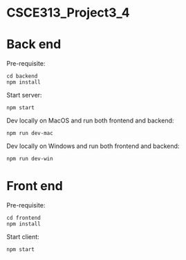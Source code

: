 # CSCE313_Project3_4

# Back end 
Pre-requisite:
```
cd backend
npm install
```

Start server:
```
npm start
```

Dev locally on MacOS and run both frontend and backend:
```
npm run dev-mac
```

Dev locally on Windows and run both frontend and backend:
```
npm run dev-win
```

# Front end
Pre-requisite:
```
cd frontend
npm install
```

Start client:
```
npm start
```

